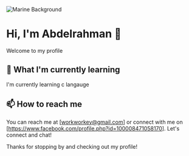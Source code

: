 ![Marine Background](https://via.placeholder.com/2000x800/ADD8E6/000000?text= "Marine Background")

# Hi, I'm Abdelrahman 👋

Welcome to my profile


## 🌱 What I'm currently learning

I'm currently learning c langauge

## 📫 How to reach me

You can reach me at [workworkey@gmail.com] or connect with me on [https://www.facebook.com/profile.php?id=100008471058170]. Let's connect and chat!



Thanks for stopping by and checking out my profile!
